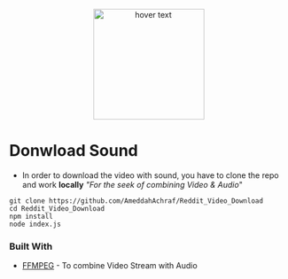 
<p align="center">
  <img src="https://encrypted-tbn0.gstatic.com/images?q=tbn:ANd9GcSuk-P3YD5bgst-6cKZ_FAtcpoKG5VX4jyepCzpJtJIu1wNlPQGEA" width="200" title="hover text">
</p>

# Donwload Sound

- In order to download the video with sound, you have to clone the repo and work **locally** _"For the seek of combining Video & Audio_"

```shell
git clone https://github.com/AmeddahAchraf/Reddit_Video_Download
cd Reddit_Video_Download
npm install
node index.js
```


### Built With

* [FFMPEG](https://www.npmjs.com/package/js-ffmpeg) - To combine Video Stream with Audio
